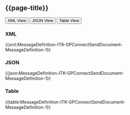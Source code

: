 ## {{page-title}}

<div class="example">
  <button class="nhsd-a-button active" onclick="openTab(event, 'XML View')">XML View</button>
  <button class="nhsd-a-button nhsd-a-button--outline" onclick="openTab(event, 'JSON View')">JSON View</button>
  <button class="nhsd-a-button nhsd-a-button--outline" onclick="openTab(event, 'Table View')">Table View</button>

  <div id="XML View" class="tabcontent" style="display:block"> 
    <h3>XML</h3>
    {{xml:MessageDefinition-ITK-GPConnectSendDocument-MessageDefinition-1}}
  </div>

  <div id="JSON View" class="tabcontent">
    <h3>JSON</h3>
    {{json:MessageDefinition-ITK-GPConnectSendDocument-MessageDefinition-1}}
  </div>

  <div id="Table View" class="tabcontent">
    <h3>Table</h3>
    {{table:MessageDefinition-ITK-GPConnectSendDocument-MessageDefinition-1}}
  </div>
</div>